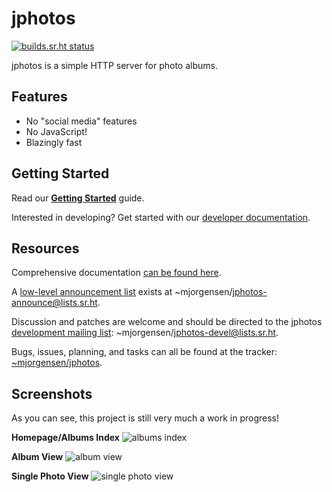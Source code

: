# jphotos

[![builds.sr.ht
status](https://builds.sr.ht/~mjorgensen/jphotos.svg)](https://builds.sr.ht/~mjorgensen/jphotos?)

jphotos is a simple HTTP server for photo albums.

## Features

* No "social media" features
* No JavaScript!
* Blazingly fast

## Getting Started

Read our [**Getting Started**][getting-started] guide.

Interested in developing? Get started with our [developer documentation][dev-docs].

[getting-started]:https://man.sr.ht/~mjorgensen/jphotos/getting_started.md
[dev-docs]:https://man.sr.ht/~mjorgensen/jphotos/developer/getting_started.md

## Resources

Comprehensive documentation [can be found here][man].

A [low-level announcement list][lists-announce] exists at 
~mjorgensen/jphotos-announce@lists.sr.ht.

Discussion and patches are welcome and should be directed to the
jphotos [development mailing list][lists-devel]: 
~mjorgensen/jphotos-devel@lists.sr.ht.

Bugs, issues, planning, and tasks can all be found at the tracker: 
[~mjorgensen/jphotos][todo].

[man]: https://man.sr.ht/~mjorgensen/jphotos
[lists-announce]: https://lists.sr.ht/~mjorgensen/jphotos-announce
[lists-devel]: https://lists.sr.ht/~mjorgensen/jphotos-devel
[todo]: https://todo.sr.ht./~mjorgensen/jphotos

## Screenshots

As you can see, this project is still very much a work in progress!

**Homepage/Albums Index**
![albums index](https://drop.jrgnsn.net/HcHn.png)

**Album View**
![album view](https://drop.jrgnsn.net/yC3_.png)

**Single Photo View**
![single photo view](https://drop.jrgnsn.net/DGF7.png)
